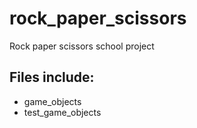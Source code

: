 # rock_paper_scissors
Rock paper scissors school project

## Files include:
- game_objects
- test_game_objects
